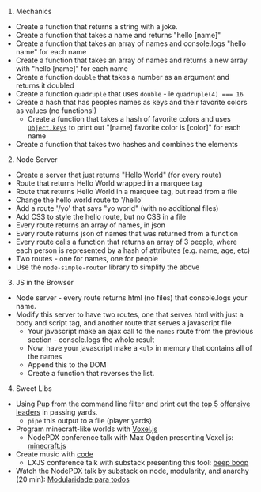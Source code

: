 1. Mechanics
  * Create a function that returns a string with a joke.
  * Create a function that takes a name and returns "hello [name]"
  * Create a function that takes an array of names and console.logs "hello name" for each name
  * Create a function that takes an array of names and returns a new array with "hello [name]" for each name
  * Create a function `double` that takes a number as an argument and returns it doubled
  * Create a function `quadruple` that uses `double` - ie `quadruple(4) === 16`
  * Create a hash that has peoples names as keys and their favorite colors as values (no functions!)
    * Create a function that takes a hash of favorite colors and uses [`Object.keys`](https://developer.mozilla.org/en-US/docs/Web/JavaScript/Reference/Global_Objects/Object/keys) to print out "[name] favorite color is [color]" for each name
  * Create a function that takes two hashes and combines the elements

2. Node Server
  * Create a server that just returns "Hello World" (for every route)
  * Route that returns Hello World wrapped in a marquee tag
  * Route that returns Hello World in a marquee tag, but read from a file
  * Change the hello world route to '/hello'
  * Add a route '/yo' that says "yo world" (with no additional files)
  * Add CSS to style the hello route, but no CSS in a file
  * Every route returns an array of names, in json
  * Every route returns json of names that was returned from a function
  * Every route calls a function that returns an array of 3 people, where each person is represented by a hash of attributes (e.g. name, age, etc)
  * Two routes - one for names, one for people
  * Use the `node-simple-router` library to simplify the above

3. JS in the Browser
  * Node server - every route returns html (no files) that console.logs your name.
  * Modify this server to have two routes, one that serves html with just a body and script tag, and another route that serves a javascript file
    * Your javascript make an ajax call to the `names` route from the previous section - console.logs the whole result
    * Now, have your javascript make a `<ul>` in memory that contains all of the names
    * Append this to the DOM
    * Create a function that reverses the list.

4. Sweet Libs
  * Using [Pup](https://github.com/EricChiang/pup) from the command line filter and print out the [top 5 offensive leaders](http://espn.go.com/nfl/statistics) in passing yards. 
    * `pipe` this output to a file (player yards)
  * Program minecraft-like worlds with [Voxel.js](http://voxeljs.com/)
    * NodePDX conference talk with Max Ogden presenting Voxel.js: [minecraft.js](http://www.youtube.com/watch?v=8gM3xMObEz4)
  * Create music with [code](https://github.com/substack/code-music-studio)
    * LXJS conference talk with substack presenting this tool: [beep boop](http://www.youtube.com/watch?v=2oz_SwhBixs)
  * Watch the NodePDX talk by substack on node, modularity, and anarchy (20 min): [Modularidade para todos](http://www.youtube.com/watch?v=DCQNm6yiZh0)
